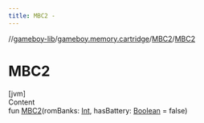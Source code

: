 ```yaml
---
title: MBC2 -
---
```

//[gameboy-lib](../../index.md)/[gameboy.memory.cartridge](../index.md)/[MBC2](index.md)/[MBC2](-m-b-c2.md)



# MBC2  
[jvm]  
Content  
fun [MBC2](-m-b-c2.md)(romBanks: [Int](https://kotlinlang.org/api/latest/jvm/stdlib/kotlin/-int/index.html), hasBattery: [Boolean](https://kotlinlang.org/api/latest/jvm/stdlib/kotlin/-boolean/index.html) = false)  



